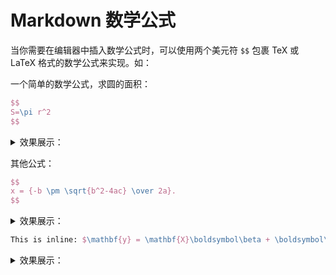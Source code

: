 # Markdown 数学公式

当你需要在编辑器中插入数学公式时，可以使用两个美元符 `$$` 包裹 TeX 或 LaTeX 格式的数学公式来实现。如：

一个简单的数学公式，求圆的面积：

```latex
$$
S=\pi r^2
$$
```

<details> <summary>效果展示：</summary>

$$
S=\pi r^2
$$

</details>

其他公式：

```latex
$$ 
x = {-b \pm \sqrt{b^2-4ac} \over 2a}. 
$$
```

<details> <summary>效果展示：</summary>

$$
x = {-b \pm \sqrt{b^2-4ac} \over 2a}.
$$

</details>

```latex
This is inline: $\mathbf{y} = \mathbf{X}\boldsymbol\beta + \boldsymbol\varepsilon$
```

<details> <summary>效果展示：</summary>

This is inline: $\mathbf{y} = \mathbf{X}\boldsymbol\beta + \boldsymbol\varepsilon$

</details>
